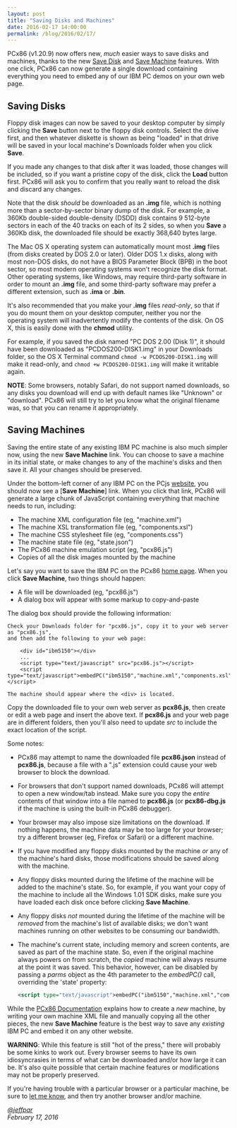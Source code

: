 ```yaml
---
layout: post
title: "Saving Disks and Machines"
date: 2016-02-17 14:00:00
permalink: /blog/2016/02/17/
---
```


PCx86 (v1.20.9) now offers new, *much* easier ways to save disks and machines, thanks to the new
[Save Disk](/blog/2016/02/17/#saving-disks) and [Save Machine](/blog/2016/02/17/#saving-machines) features.
With one click, PCx86 can now generate a single download containing everything you need to embed any of our
IBM PC demos on your own web page.

Saving Disks
---

Floppy disk images can now be saved to your desktop computer by simply clicking the **Save** button next
to the floppy disk controls.  Select the drive first, and then whatever diskette is shown as being "loaded"
in that drive will be saved in your local machine's Downloads folder when you click **Save**.

If you made any changes to that disk after it was loaded, those changes will be included, so if you want a pristine
copy of the disk, click the **Load** button first.  PCx86 will ask you to confirm that you really want to reload the
disk and discard any changes.

Note that the disk *should* be downloaded as an **.img** file, which is nothing more than a sector-by-sector binary
dump of the disk.  For example, a 360Kb double-sided double-density (DSDD) disk contains 9 512-byte sectors in each
of the 40 tracks on each of its 2 sides, so when you **Save** a 360Kb disk, the downloaded file should be exactly
368,640 bytes large.

The Mac OS X operating system can automatically mount most **.img** files (from disks created by DOS 2.0 or later).
Older DOS 1.x disks, along with most non-DOS disks, do not have a BIOS Parameter Block (BPB) in the boot sector, so
most modern operating systems won't recognize the disk format.  Other operating systems, like Windows, may require
third-party software in order to mount an **.img** file, and some third-party software may prefer a different extension,
such as **.ima** or **.bin**.

It's also recommended that you make your **.img** files *read-only*, so that if you do mount them on your desktop
computer, neither you nor the operating system will inadvertently modify the contents of the disk.  On OS X, this is
easily done with the **chmod** utility.

For example, if you saved the disk named "PC DOS 2.00 (Disk 1)", it should have been downloaded as "PCDOS200-DISK1.img"
in your Downloads folder, so the OS X Terminal command `chmod -w PCDOS200-DISK1.img` will make it read-only, and
`chmod +w PCDOS200-DISK1.img` will make it writable again.

**NOTE**: Some browsers, notably Safari, do not support named downloads, so any disks you download will end up
with default names like "Unknown" or "download".  PCx86 will still try to let you know what the original filename was,
so that you can rename it appropriately.

Saving Machines
---

Saving the entire state of any existing IBM PC machine is also much simpler now, using the new **Save Machine** link.
You can choose to save a machine in its initial state, or make changes to any of the machine's disks and then save it.
All your changes should be preserved.

Under the bottom-left corner of any IBM PC on the PCjs [website](/), you should now see a
[**Save Machine**] link.  When you click that link, PCx86 will generate a large chunk of JavaScript containing
everything that machine needs to run, including:

 * The machine XML configuration file (eg, "machine.xml")
 * The machine XSL transformation file (eg, "components.xsl")
 * The machine CSS stylesheet file (eg, "components.css")
 * The machine state file (eg, "state.json")
 * The PCx86 machine emulation script (eg, "pcx86.js")
 * Copies of all the disk images mounted by the machine

Let's say you want to save the IBM PC on the PCx86 [home page](/).  When you click **Save Machine**, two things should
happen:

 * A file will be downloaded (eg, "pcx86.js")
 * A dialog box will appear with some markup to copy-and-paste

The dialog box should provide the following information:

	Check your Downloads folder for "pcx86.js", copy it to your web server as "pcx86.js",
	and then add the following to your web page:

	    <div id="ibm5150"></div>
	    ...
	    <script type="text/javascript" src="pcx86.js"></script>
	    <script type="text/javascript">embedPC("ibm5150","machine.xml","components.xsl");</script>
	
	The machine should appear where the <div> is located.

Copy the downloaded file to your own web server as **pcx86.js**, then create or edit a web page and insert the above text.
If **pcx86.js** and your web page are in different folders, then you'll also need to update *src* to include the exact
location of the script.

Some notes:

 * PCx86 may attempt to name the downloaded file **pcx86.json** instead of **pcx86.js**, because a file with a ".js"
 extension could cause your web browser to block the download.
 
 * For browsers that don't support named downloads, PCx86 will attempt to open a new window/tab instead.  Make sure
 you copy the *entire* contents of that window into a file named to **pcx86.js** (or **pcx86-dbg.js** if the machine is
 using the built-in PCx86 debugger).
 
 * Your browser may also impose size limitations on the download.  If nothing happens, the machine data may be too
 large for your browser; try a different browser (eg, Firefox or Safari) or a different machine.

 * If you have modified any floppy disks mounted by the machine *or* any of the machine's hard disks, those
 modifications should be saved along with the machine.
 
 * Any floppy disks mounted during the lifetime of the machine will be added to the machine's state.  So, for example,
 if you want your copy of the machine to include all the Windows 1.01 SDK disks, make sure you have loaded each disk
 once before clicking **Save Machine**.
 
 * Any floppy disks *not* mounted during the lifetime of the machine will be *removed* from the machine's list of
 available disks; we don't want machines running on other websites to be consuming our bandwidth.

 * The machine's current state, including memory and screen contents, are saved as part of the machine state.
 So, even if the original machine always powers on from scratch, the *copied* machine will always resume at the point
 it was saved.  This behavior, however, can be disabled by passing a *parms* object as the 4th parameter to the
 *embedPC()* call, overriding the 'state' property:

	```xml
	<script type="text/javascript">embedPC("ibm5150","machine.xml","components.xsl","{state:null}");</script>
	```

While the [PCx86 Documentation](/docs/pcx86/) explains how to create a *new* machine, by writing your own machine
XML file and manually copying all the other pieces, the new **Save Machine** feature is the best way to save
any *existing* IBM PC and embed it on any other website.

**WARNING**: While this feature is still "hot of the press," there will probably be some kinks to work out.  Every
browser seems to have its own idiosyncrasies in terms of what can be downloaded and/or how large it can be.  It's
also quite possible that certain machine features or modifications may not be properly preserved.

If you're having trouble with a particular browser or a particular machine, be sure to
[let me know](mailto:Jeff@pcjs.org), and then try another browser and/or machine.

*[@jeffpar](http://twitter.com/jeffpar)*  
*February 17, 2016*
